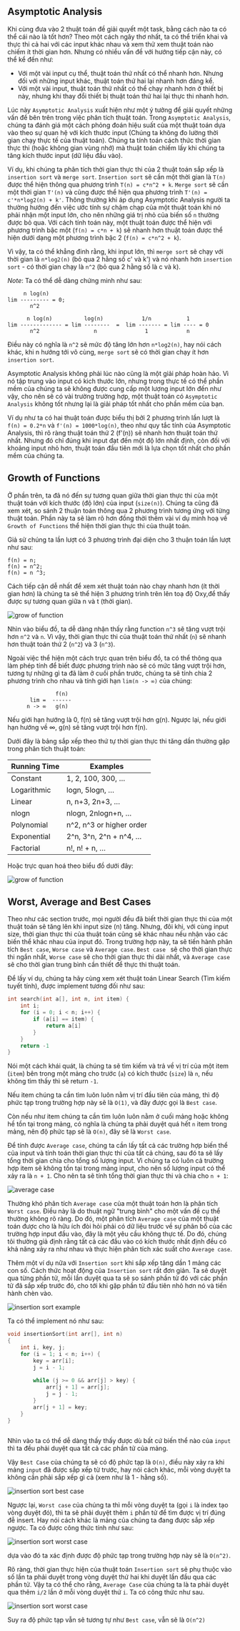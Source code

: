 ## Asymptotic Analysis

Khi cùng đưa vào 2 thuật toán đề giải quyết một task, bằng cách nào ta có thể cái nào là tốt hơn?
Theo một cách ngây thơ nhất, ta có thể triển khai và thực thi cả hai với các input khác nhau và xem thử xem thuật toán nào chiếm ít thời gian hơn.
Nhưng có nhiều vấn đề với hướng tiếp cận này, có thể kể đến như:

- Với một vài input cụ thể, thuật toán thứ nhất có thể nhanh hơn. Nhưng đối với những input khác, thuật toán thứ hai lại nhanh hơn đáng kể.
- Với một vài input, thuật toán thứ nhất có thể chạy nhanh hơn ở thiết bị này, nhưng khi thay đổi thiết bị thuật toán thứ hai lại thực thi nhanh hơn.

Lúc này `Asymptotic Analysis` xuất hiện như một ý tưởng để giải quyết những vấn đề bên trên trong việc phân tích thuật toán.
Trong `Asymptotic Analysis`, chúng ta đánh giá một cách phỏng đoán hiệu suất của một thuật toán dựa vào theo sự quan hệ với kích thước input (Chúng ta không đo lường thời gian chạy thực tế của thuật toán).
Chúng ta tính toán cách thức thời gian thực thi (hoặc không gian vùng nhớ) mà thuật toán chiếm lấy khi chúng ta tăng kích thước input (dữ liệu đầu vào).

Ví dụ, khi chúng ta phân tích thời gian thực thi của 2 thuật toán sắp xếp là `insertion sort` và `merge sort`.
`Insertion sort` sẽ cần một thời gian là `T(n)` được thể hiện thông qua phương trình `T(n) = c*n^2 + k`.
`Merge sort` sẽ cần một thời gian `T'(n)` và cũng được thể hiện qua phương trình `T'(n) = c'*n*log2(n) + k'`.
Thông thường khi áp dụng Asymptotic Analysis người ta thường hướng đến việc ước tính sự chậm chạp của một thuật toán khi nó phải nhận một input lớn,
cho nên những giá trị nhỏ của biến số `n` thường được bỏ qua.
Với cách tính toán này, một thuật toán được thể hiện với phương trình bậc một (`f(n) = c*n + k`) sẽ nhanh hơn thuật toán được thể hiện dưới dạng một phương trình bậc 2 (`f(n) = c*n^2 + k`).

Vì vậy, ta có thể khẳng đinh rằng, khi input lớn, thì `merge sort` sẽ chạy với thời gian là `n*log2(n)` (bỏ qua 2 hằng số c' và k')
và nó nhanh hơn `insertion sort` - có thời gian chạy là `n^2` (bỏ qua 2 hằng số là c và k).

_Note_: Ta có thể dễ dàng chứng minh như sau:

```
     n log(n)
lim --------- = 0;
       n^2

      n log(n)          log(n)            1/n           1
lim ------------- = lim --------  =  lim ------- = lim ---- = 0
       n^2                 n               1            n
```

Điều này có nghĩa là `n^2` sẽ mức độ tăng lớn hơn `n*log2(n)`, hay nói cách khác, khi n hướng tới vô cùng, `merge sort` sẽ có thời gian chạy ít hơn `insertion sort`.

Asymptotic Analysis không phải lúc nào cũng là một giải pháp hoàn hảo.
Vì nó tập trung vào input có kich thước lớn, nhưng trong thực tế có thể phần mềm của chúng ta sẽ không được cung cấp một lượng input lớn đến như vậy,
cho nên sẽ có vài trường trường hợp, một thuật toán có `Asymptotic Analysis` không tốt nhưng lại là giải pháp tốt nhất cho phần mềm của bạn.

Ví dụ như ta có hai thuật toán được biểu thị bởi 2 phương trình lần lượt là `f(n) = 0.2*n` và `f'(n) = 1000*log(n)`,
theo như quy tắc tính của Asymptotic Analysis, thì rõ ràng thuật toán thứ 2 (f'(n)) sẽ nhanh hơn thuật toán thứ nhất.
Nhưng đó chỉ đúng khi input đạt đến một độ lớn nhất định, còn đối với khoảng input nhỏ hơn, thuật toán đầu tiên mới là lựa chọn tốt nhất cho phần mềm của chúng ta.

## Growth of Functions

Ở phần trên, ta đã nó đến sự tương quan giữa thời gian thực thi của một thuật toán với kích thước (độ lớn) của input (`size(n)`).
Chúng ta cũng đã xem xét, so sánh 2 thuận toán thông qua 2 phương trình tương ứng với từng thuật toán.
Phần này ta sẽ làm rõ hơn đồng thời thêm vài ví dụ minh hoạ về `Growth of Functions` thể hiện thời gian thực thi của thuật toán.

Giả sử chúng ta lần lượt có 3 phương trình đại diện cho 3 thuận toán lần lượt như sau:

```
f(n) = n;
f(n) = n^2;
f(n) = n ^3;
```

Cách tiếp cận dễ nhất để xem xét thuật toán nào chạy nhanh hơn (ít thời gian hơn) là chúng ta sẽ thể hiện 3 phương trình trên lên toạ độ Oxy,để thấy được sự tương quan giữa n và t (thời gian).

![grow of function](./assets/grow_of_function.png)

Nhìn vào biểu đồ, ta dễ dàng nhận thấy rằng function `n^3` sẽ tăng vượt trội hơn `n^2` và `n`.
Vì vậy, thời gian thực thi của thuật toán thứ nhất (`n`) sẽ nhanh hơn thuật toán thứ 2 (`n^2`) và 3 (`n^3`).

Ngoài việc thể hiện một cách trực quan trên biểu đồ, ta có thể thông qua làm phép tính để biết được phương trình nào sẽ có mức tăng vượt trội hơn,
tương tự những gì ta đã làm ở cuối phần trước, chúng ta sẽ tính chia 2 phương trình cho nhau và tính giới hạn `lim(n -> ∞)` của chúng:

```
               f(n)
       lim =  ------
      n -> ∞   g(n)
```

Nếu giới hạn hướng là 0, f(n) sẽ tăng vượt trội hơn g(n). Ngược lại, nếu giới hạn hướng về ∞, g(n) sẽ tăng vượt trội hơn f(n).

Dưới đây là bảng sắp xếp theo thứ tự thời gian thực thi tăng dần thường gặp trong phân tích thuật toán:

| Running Time | Examples                 |
| ------------ | ------------------------ |
| Constant     | 1, 2, 100, 300, …        |
| Logarithmic  | logn, 5logn, …           |
| Linear       | n, n+3, 2n+3, …          |
| nlogn        | nlogn, 2nlogn+n, …       |
| Polynomial   | n^2, n^3 or higher order |
| Exponential  | 2^n, 3^n, 2^n + n^4, …   |
| Factorial    | n!, n! + n, …            |

Hoặc trực quan hoá theo biểu đồ dưới đây:

![grow of function](./assets/growth_of_functions.png)

## Worst, Average and Best Cases

Theo như các section trước, mọi người đều đã biết thời gian thực thi của một thuật toán sẽ tăng lên khi input size (n) tăng.
Nhưng, đôi khi, với cùng input size, thời gian thực thi của thuật toán cũng sẽ khác nhau nếu nhận vào các biến thể khác nhau của input đó.
Trong trường hợp này, ta sẽ tiến hành phân tích `Best case`, `Worse case` và `Average case`. `Best case ` sẽ cho thời gian thực thi ngắn nhất, `Worse case` sẽ cho thời gian thực thi dài nhất, và `Average case` sẽ cho thời gian trung bình cần thiết để thực thi thuật toán.

Để lấy ví dụ, chúng ta hãy cùng xem xét thuật toán Linear Search (Tìm kiếm tuyết tính), được implement tương đối như sau:

```c
int search(int a[], int n, int item) {
    int i;
    for (i = 0; i < n; i++) {
        if (a[i] == item) {
            return a[i]
        }
    }
    return -1
}
```

Nói một cách khái quát, là chúng ta sẽ tìm kiếm và trả về vị trí của một item (`item`) bên trong một mảng cho trước (`a`) có kích thước (`size`) là `n`, nếu không tìm thấy thì sẽ return `-1`.

Nếu item chúng ta cần tìm luôn luôn nằm vị trí đầu tiên của mảng, thì độ phức tạp trong trường hợp này sẽ là `O(1)`, và đây được gọi là `Best case`.

Còn nếu như item chúng ta cần tìm luôn luôn nằm ở cuối mảng hoặc không hề tồn tại trong mảng, có nghĩa là chúng ta phải duyệt quá hết `n` item trong mảng, nên độ phức tạp sẽ là `O(n)`,
đây sẽ là `Worst case`.

Để tính được `Average case`, chúng ta cần lấy tất cả các trường hợp biến thể của input và tính toán thời gian thực thi của tất cả chúng, sau đó ta sẽ lấy tổng thời gian chia cho tổng
số lượng input. Vì chúng ta có luôn cả trường hợp item sẽ không tồn tại trong mảng input, cho nên số lượng input có thể xảy ra là `n + 1`. Cho nên ta sẽ tính tổng thời gian thực thi và chia cho `n + 1`:

![average case](./assets/average_case_linear_search.png)

Thường khó phân tích `Average case` của một thuật toán hơn là phân tích `Worst case`. Điều này là do thuật ngữ "trung bình" cho một vấn đề cụ thể thường không rõ ràng. Do đó, một phân tích `Average case` của một thuật toán được cho là hữu ích đòi hỏi phải có dữ liệu trước về sự phân bố của các trường hợp input đầu vào, đây là một yêu cầu không thực tế. Do đó, chúng tôi thường giả định rằng tất cả các đầu vào có kích thước nhất định đều có khả năng xảy ra như nhau và thực hiện phân tích xác suất cho `Average case`.

Thêm một ví dụ nữa với `Insertion sort` khi sắp xếp tăng dần 1 mảng các con số. Cách thức hoạt động của `Insertion sort` rất đơn giản.
Ta sẽ duyệt qua từng phần tử, mỗi lần duyệt qua ta sẽ so sánh phần tử đó với các phần tử đã sắp xếp trước đó, cho tới khi gặp phần tử đầu tiên nhỏ hơn nó và tiến hành chèn vào.

![insertion sort example](./assets/insertion-sort-example.gif)

Ta có thể implement nó như sau:

```c
void insertionSort(int arr[], int n)
{
    int i, key, j;
    for (i = 1; i < n; i++) {
        key = arr[i];
        j = i - 1;
 
        while (j >= 0 && arr[j] > key) {
            arr[j + 1] = arr[j];
            j = j - 1;
        }
        arr[j + 1] = key;
    }
}
 
```

Nhìn vào ta có thể dễ dàng thấy thấy được dù bất cứ biến thể nào của `input` thì ta đều phải duyệt qua tất cả các phần tử của mảng.

Vậy `Best Case` của chúng ta sẽ có độ phức tạp là `O(n)`, điều này xảy ra khi mảng `input` đã được sắp xếp từ trước, hay nói cách khác, mỗi vòng duyệt ta không cần phải sắp xếp gì cả (xem như là 1 - hằng số).

![insertion sort best case](./assets/insertion-sort-best-case.png)

Ngược lại, `Worst case` của chúng ta thì mỗi vòng duyệt ta (gọi `i` là index tạo vòng duyệt đó), thì ta sẽ phải duyệt thêm `i` phần tử để tìm được vị trí đúng đễ insert. Hay nói cách khác là mảng của chúng ta đang được sắp xếp ngược. Ta có được công thức tính như sau:

![insertion sort worst case](./assets/insertion-sort-worst-case.png)

dựa vào đó ta xác định được độ phức tạp trong trường hợp này sẽ là `O(n^2)`.

Rõ ràng, thời gian thực hiện của thuật toán `Insertion sort` sẽ phụ thuộc vào số lần ta phải duyệt trong vòng duyệt thứ hai khi duyệt lần đầu qua các phần tử. Vậy ta có thể cho rằng, `Average Case` của chúng ta là ta phải duyệt qua thêm `i/2` lần ở mỗi vòng duyệt thứ `i`. Ta có công thức như sau.

![insertion sort worst case](./assets/insertion-sort-average-case.png)

Suy ra độ phức tạp vẫn sẽ tương tự như `Best case`, vẫn sẽ là `O(n^2)`